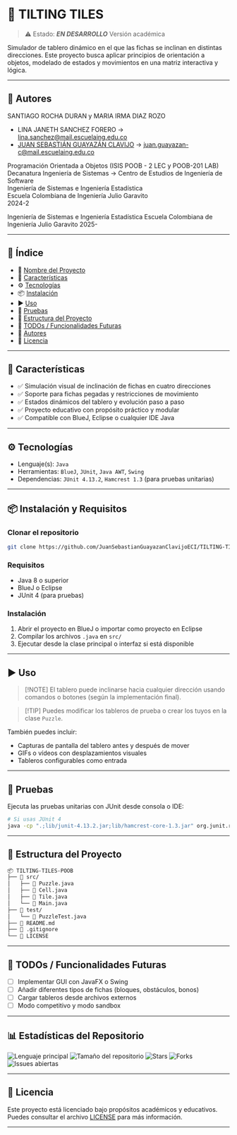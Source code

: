 # 📌 TILTING TILES

> ⚠️ Estado: ***EN DESARROLLO*** Versión académica

Simulador de tablero dinámico en el que las fichas se inclinan en distintas direcciones. Este proyecto busca aplicar principios de orientación a objetos, modelado de estados y movimientos en una matriz interactiva y lógica.

---

## 👥 Autores

SANTIAGO ROCHA DURAN y MARIA IRMA DIAZ ROZO
- LINA JANETH SANCHEZ FORERO → [lina.sanchez@mail.escuelaing.edu.co](mailto:lina.sanchez@mail.escuelaing.edu.co)
- [JUAN SEBASTIÁN GUAYAZÁN CLAVIJO](https://github.com/JSGC-ECI) → [juan.guayazan-c@mail.escuelaing.edu.co](mailto:juan.guayazan-c@mail.escuelaing.edu.co)

Programación Orientada a Objetos (ISIS POOB - 2 LEC y POOB-201 LAB)   
Decanatura Ingeniería de Sistemas → Centro de Estudios de Ingeniería de Software    
Ingeniería de Sistemas e Ingeniería Estadística    
Escuela Colombiana de Ingeniería Julio Garavito    
2024-2


Ingeniería de Sistemas e Ingeniería Estadística
Escuela Colombiana de Ingeniería Julio Garavito
2025-

---

## 🧠 Índice

* 📌 [Nombre del Proyecto](#-tilting-tiles)
* 🚀 [Características](#-características)
* ⚙️ [Tecnologías](#️-tecnologías)
* 📦 [Instalación](#-instalación-y-requisitos)
* ▶️ [Uso](#️-uso)
* 🧪 [Pruebas](#-pruebas)
* 📁 [Estructura del Proyecto](#-estructura-del-proyecto)
* 📌 [TODOs / Funcionalidades Futuras](#-todos--funcionalidades-futuras)
* 👥 [Autores](#-autores)
* 📄 [Licencia](#-licencia)

---

## 🚀 Características

* ✅ Simulación visual de inclinación de fichas en cuatro direcciones
* ✅ Soporte para fichas pegadas y restricciones de movimiento
* ✅ Estados dinámicos del tablero y evolución paso a paso
* ✅ Proyecto educativo con propósito práctico y modular
* ✅ Compatible con BlueJ, Eclipse o cualquier IDE Java

---

## ⚙️ Tecnologías

* Lenguaje(s): `Java`
* Herramientas: `BlueJ`, `JUnit`, `Java AWT`, `Swing`
* Dependencias: `JUnit 4.13.2`, `Hamcrest 1.3` (para pruebas unitarias)

---

## 📦 Instalación y Requisitos

### Clonar el repositorio

```bash
git clone https://github.com/JuanSebastianGuayazanClavijoECI/TILTING-TILES-POOB
```

### Requisitos

* Java 8 o superior
* BlueJ o Eclipse
* JUnit 4 (para pruebas)

### Instalación

1. Abrir el proyecto en BlueJ o importar como proyecto en Eclipse
2. Compilar los archivos `.java` en `src/`
3. Ejecutar desde la clase principal o interfaz si está disponible

---

## ▶️ Uso

> \[!NOTE]
> El tablero puede inclinarse hacia cualquier dirección usando comandos o botones (según la implementación final).

> \[!TIP]
> Puedes modificar los tableros de prueba o crear los tuyos en la clase `Puzzle`.

También puedes incluir:

* Capturas de pantalla del tablero antes y después de mover
* GIFs o vídeos con desplazamientos visuales
* Tableros configurables como entrada

---

## 🧪 Pruebas

Ejecuta las pruebas unitarias con JUnit desde consola o IDE:

```bash
# Si usas JUnit 4
java -cp ".;lib/junit-4.13.2.jar;lib/hamcrest-core-1.3.jar" org.junit.runner.JUnitCore PuzzleTest
```

---

## 📁 Estructura del Proyecto

```bash
📦 TILTING-TILES-POOB
├── 📂 src/
│   ├── 📜 Puzzle.java
│   ├── 📜 Cell.java
│   ├── 📜 Tile.java
│   └── 📜 Main.java
├── 📂 test/
│   └── 📜 PuzzleTest.java
├── 📜 README.md
├── 📜 .gitignore
└── 📜 LICENSE
```

---

## 📌 TODOs / Funcionalidades Futuras

* [ ] Implementar GUI con JavaFX o Swing
* [ ] Añadir diferentes tipos de fichas (bloques, obstáculos, bonos)
* [ ] Cargar tableros desde archivos externos
* [ ] Modo competitivo y modo sandbox

---

## 📊 Estadísticas del Repositorio

![Lenguaje principal](https://img.shields.io/github/languages/top/JuanSebastianGuayazanClavijoECI/TILTING-TILES-POOB?style=flat-square)
![Tamaño del repositorio](https://img.shields.io/github/repo-size/JuanSebastianGuayazanClavijoECI/TILTING-TILES-POOB?style=flat-square)
![Stars](https://img.shields.io/github/stars/JuanSebastianGuayazanClavijoECI/TILTING-TILES-POOB?style=flat-square)
![Forks](https://img.shields.io/github/forks/JuanSebastianGuayazanClavijoECI/TILTING-TILES-POOB?style=flat-square)
![Issues abiertas](https://img.shields.io/github/issues/JuanSebastianGuayazanClavijoECI/TILTING-TILES-POOB?style=flat-square)

---

## 📄 Licencia

Este proyecto está licenciado bajo propósitos académicos y educativos. Puedes consultar el archivo [LICENSE](./LICENSE) para más información.

---
